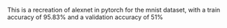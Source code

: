 This is a recreation of alexnet in pytorch for the mnist dataset, with a train accuracy of 95.83% and a validation accuracy of 51%
